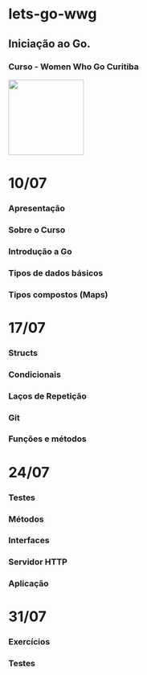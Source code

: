 # lets-go-wwg

## Iniciação ao Go. 

### Curso  -  Women Who Go Curitiba

<img src="https://t3.ftcdn.net/jpg/04/36/91/30/360_F_436913090_drGC75a7LbVDXWtxCfwqP7C8ZQQglvUE.jpg" width ="150" />


# 10/07

### Apresentação
### Sobre o Curso
### Introdução a Go
### Tipos de dados básicos
### Tipos compostos (Maps)



# 17/07

### Structs
### Condicionais 
### Laços de Repetição
### Git
### Funções e métodos



# 24/07

### Testes
### Métodos
### Interfaces
### Servidor HTTP
### Aplicação

# 31/07

### Exercícios
### Testes


